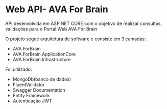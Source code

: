 # Web API- AVA For Brain

API desenvolvida em ASP.NET CORE com o objetivo de realizar consultas, validações para o Portal Web AVA For Brain

O projeto segue arquitetura de software e consiste em 3 camadas:

- AVA.ForBrain
- AVA.ForBrain.ApplicationCore
- AVA.ForBrain.Infrastructure

Foi ultilzado:

- MongoDb(banco de dados)
- FluentValidator
- Swagger Documentation
- Entity Framework
- Autenticação JWT


